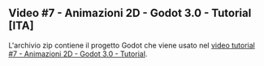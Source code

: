 ## Video #7 - Animazioni 2D - Godot 3.0 - Tutorial [ITA]

L'archivio zip contiene il progetto Godot che viene usato nel [video tutorial #7 - Animazioni 2D - Godot 3.0 - Tutorial](https://youtu.be/7k4t-HA6Sxc).


